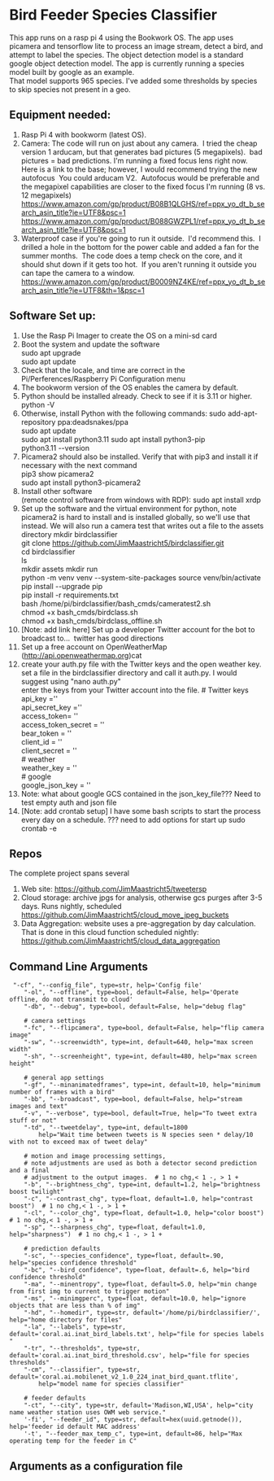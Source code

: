 # Bird Feeder Species Classifier
This app runs on a rasp pi 4 using the Bookwork OS. The app uses picamera and tensorflow lite to process an image stream, 
detect a bird, and attempt to label the species. The object detection model is a standard google object detection model. The app is currently running a species model built by google as an example.  
That model supports 965 species. I've added some thresholds by species to skip species not present in a geo.  

## Equipment needed:
1. Rasp Pi 4 with bookworm (latest OS).
2. Camera: The code will run on just about any camera.  I tried the cheap version 1 arducam, but that generates bad pictures (5 megapixels).  bad pictures = bad predictions. I'm running a fixed focus lens right now.  Here is a link to the base; however, I would recommend trying the new autofocus  You could arducam V2.  Autofocus would be preferable and the megapixel capabilities are closer to the fixed focus I'm running (8 vs. 12 megapixels)  
   https://www.amazon.com/gp/product/B08B1QLGHS/ref=ppx_yo_dt_b_search_asin_title?ie=UTF8&psc=1  
   https://www.amazon.com/gp/product/B088GWZPL1/ref=ppx_yo_dt_b_search_asin_title?ie=UTF8&psc=1  
3. Waterproof case if you're going to run it outside.  I'd recommend this.  I drilled a hole in the bottom for the power cable and added a fan for the summer months.  The code does a temp check on the core, and it should shut down if it gets too hot.  If you aren't running it outside you can tape the camera to a window.  https://www.amazon.com/gp/product/B0009NZ4KE/ref=ppx_yo_dt_b_search_asin_title?ie=UTF8&th=1&psc=1  

## Software Set up:
1. Use the Rasp Pi Imager to create the OS on a mini-sd card  
2. Boot the system and update the software  
     sudo apt upgrade  
     sudo apt update  
3.  Check that the locale, and time are correct in the Pi/Perferences/Raspberry Pi Configuration menu  
4.  The bookworm version of the OS enables the camera by default.  
5. Python should be installed already.  Check to see if it is 3.11 or higher.  
   python -V
6. Otherwise, install Python with the following commands:
   sudo add-apt-repository ppa:deadsnakes/ppa  
   sudo apt update  
   sudo apt install python3.11 
   sudo apt install python3-pip  
   python3.11 --version  
7. Picamera2 should also be installed.  Verify that with pip3 and install it if necessary with the next command  
   pip3 show picamera2  
   sudo apt install python3-picamera2  
8. Install other software  
   (remote control software from windows with RDP): sudo apt install xrdp  
9. Set up the software and the virtual environment for python, note picamera2 is hard to install and is installed globally, so we'll use that instead.  We will also run a camera test that writes out a file to the assets directory
    mkdir birdclassifier  
    git clone https://github.com/JimMaastricht5/birdclassifier.git  
    cd birdclassifier  
    ls  
    mkdir assets
    mkdir run  
    python -m venv venv --system-site-packages
    source venv/bin/activate  
    pip install --upgrade pip  
    pip install -r requirements.txt  
    bash /home/pi/birdclassifier/bash_cmds/cameratest2.sh  
    chmod +x bash_cmds/birdclass.sh  
    chmod +x bash_cmds/birdclass_offline.sh  
11. [Note: add link here] Set up a developer Twitter account for the bot to broadcast to...  twitter has good directions  
12. Set up a free account on OpenWeatherMap (http://api.openweathermap.org)cat   
13. create your auth.py file with the Twitter keys and the open weather key.  
    set a file in the birdclassifier directory and call it auth.py. I would suggest using "nano auth.py"  
    enter the keys from your Twitter account into the file. 
   \# Twitter keys  
   api_key =''   
   api_secret_key =''   
   access_token= ''  
   access_token_secret = ''   
   bear_token = ''  
   client_id = ''  
   client_secret = ''  
   \# weather  
   weather_key = ''  
   \# google  
   google_json_key = ''  
14. Note: what about google GCS contained in the json_key_file???  Need to test empty auth and json file 
15. [Note: add crontab setup] I have some bash scripts to start the process every day on a schedule.  ??? need to add options for start up sudo crontab -e


## Repos
The complete project spans several 
1. Web site: https://github.com/JimMaastricht5/tweetersp  
2. Cloud storage: archive jpgs for analysis, otherwise gcs purges after 3-5 days.  Runs nightly, scheduled  https://github.com/JimMaastricht5/cloud_move_jpeg_buckets  
3. Data Aggregation: website uses a pre-aggregation by day calculation.  That is done in this cloud function scheduled nightly: https://github.com/JimMaastricht5/cloud_data_aggregation

## Command Line Arguments
     "-cf", "--config_file", type=str, help='Config file'  
        "-ol", "--offline", type=bool, default=False, help='Operate offline, do not transmit to cloud'  
        "-db", "--debug", type=bool, default=False, help="debug flag"  

        # camera settings  
        "-fc", "--flipcamera", type=bool, default=False, help="flip camera image"  
        "-sw", "--screenwidth", type=int, default=640, help="max screen width"  
        "-sh", "--screenheight", type=int, default=480, help="max screen height"  

        # general app settings  
        "-gf", "--minanimatedframes", type=int, default=10, help="minimum number of frames with a bird"  
        "-bb", "--broadcast", type=bool, default=False, help="stream images and text"  
        "-v", "--verbose", type=bool, default=True, help="To tweet extra stuff or not"  
        "-td", "--tweetdelay", type=int, default=1800  
            help="Wait time between tweets is N species seen * delay/10 with not to exceed max of tweet delay"  

        # motion and image processing settings,  
        # note adjustments are used as both a detector second prediction and a final  
        # adjustment to the output images.  # 1 no chg,< 1 -, > 1 +  
        "-b", "--brightness_chg", type=int, default=1.2, help="brightness boost twilight"  
        "-c", "--contrast_chg", type=float, default=1.0, help="contrast boost")  # 1 no chg,< 1 -, > 1 +  
        "-cl", "--color_chg", type=float, default=1.0, help="color boost")  # 1 no chg,< 1 -, > 1 +  
        "-sp", "--sharpness_chg", type=float, default=1.0, help="sharpness")  # 1 no chg,< 1 -, > 1 +  

        # prediction defaults  
        "-sc", "--species_confidence", type=float, default=.90, help="species confidence threshold"  
        "-bc", "--bird_confidence", type=float, default=.6, help="bird confidence threshold"  
        "-ma", "--minentropy", type=float, default=5.0, help="min change from first img to current to trigger motion"  
        "-ms", "--minimgperc", type=float, default=10.0, help="ignore objects that are less than % of img"  
        "-hd", "--homedir", type=str, default='/home/pi/birdclassifier/', help="home directory for files"  
        "-la", "--labels", type=str, default='coral.ai.inat_bird_labels.txt', help="file for species labels "  
        "-tr", "--thresholds", type=str, default='coral.ai.inat_bird_threshold.csv', help="file for species thresholds"  
        "-cm", "--classifier", type=str, default='coral.ai.mobilenet_v2_1.0_224_inat_bird_quant.tflite',  
            help="model name for species classifier"  

        # feeder defaults  
        "-ct", "--city", type=str, default='Madison,WI,USA', help="city name weather station uses OWM web service."  
        '-fi', "--feeder_id", type=str, default=hex(uuid.getnode()), help='feeder id default MAC address'  
        '-t', "--feeder_max_temp_c", type=int, default=86, help="Max operating temp for the feeder in C"  
## Arguments as a configuration file 

